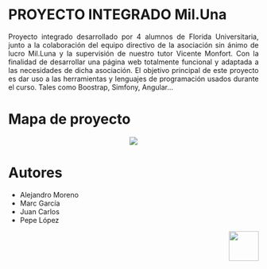 
 # PROYECTO INTEGRADO Mil.Una

<p align="justify">Proyecto integrado desarrollado por 4 alumnos de Florida Universitaria, junto a la colaboración del equipo directivo de la asociación sin ánimo de lucro Mil.Luna y la supervisión de nuestro tutor Vicente Monfort. Con la finalidad de desarrollar una página web totalmente funcional y adaptada a las necesidades de dicha asociación. El objetivo principal de este proyecto es dar uso a las herramientas y lenguajes de programación usados durante el curso. Tales como Boostrap, Simfony, Angular...</p>

# Mapa de proyecto

<p align="center"><img src="https://github.com/alexms2412/Mil.Una/blob/main/documentos/powdev/media/Mapa%20Mental.jpeg"></p>


# Autores

  - Alejandro Moreno
  - Marc García
  - Juan Carlos
  - Pepe López </p>

<p align="right">
 <img src="https://github.com/alexms2412/Mil.Una/blob/main/media/images/logo.jpeg" width="60"
     height="60"></p>
